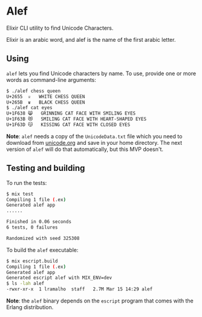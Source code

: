 # Alef

Elixir CLI utility to find Unicode Characters.

Elixir is an arabic word, and alef is the name of the first arabic letter.


## Using

`alef` lets you find Unicode characters by name. To use, provide one or more words as command-line arguments:

```bash
$ ./alef chess queen
U+2655	♕	WHITE CHESS QUEEN
U+265B	♛	BLACK CHESS QUEEN
$ ./alef cat eyes
U+1F638	😸	GRINNING CAT FACE WITH SMILING EYES
U+1F63B	😻	SMILING CAT FACE WITH HEART-SHAPED EYES
U+1F63D	😽	KISSING CAT FACE WITH CLOSED EYES
```

__Note__: `alef` needs a copy of the `UnicodeData.txt` file which you need to download from [unicode.org](http://www.unicode.org/Public/UNIDATA/UnicodeData.txt) and save in your home directory. The next version of `alef` will do that automatically, but this MVP doesn't.


## Testing and building

To run the tests:

```bash
$ mix test
Compiling 1 file (.ex)
Generated alef app
......

Finished in 0.06 seconds
6 tests, 0 failures

Randomized with seed 325308
```

To build the `alef` executable:

```bash
$ mix escript.build
Compiling 1 file (.ex)
Generated alef app
Generated escript alef with MIX_ENV=dev
$ ls -lah alef
-rwxr-xr-x  1 lramalho  staff   2.7M Mar 15 14:29 alef
```

__Note__: the `alef` binary depends on the `escript` program that comes with the Erlang distribution.
